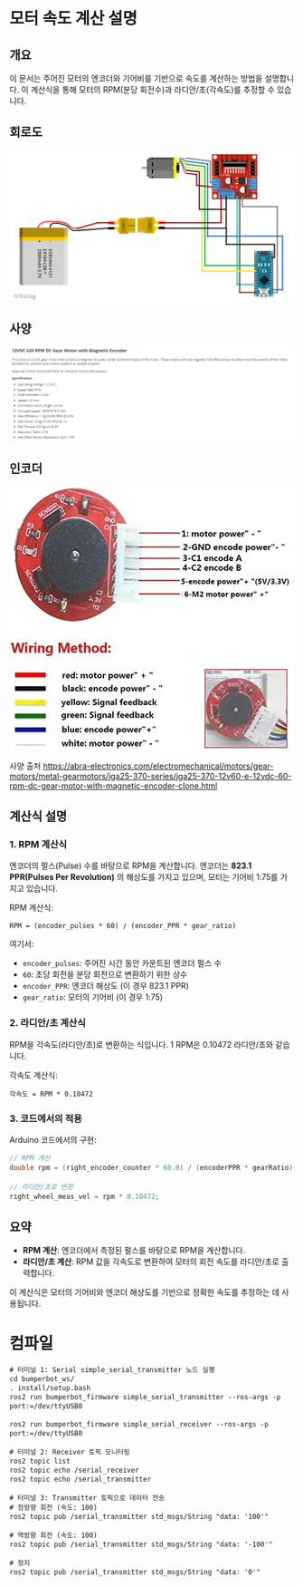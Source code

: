 # 모터 속도 계산 설명

## 개요
이 문서는 주어진 모터의 엔코더와 기어비를 기반으로 속도를 계산하는 방법을 설명합니다. 이 계산식을 통해 모터의 RPM(분당 회전수)과 라디안/초(각속도)를 추정할 수 있습니다.

## 회로도

![alt text](image-1.png)

## 사양
![모터 사양](./image.png)

## 인코더
![alt text](image-2.png)

사양 출처 
https://abra-electronics.com/electromechanical/motors/gear-motors/metal-gearmotors/jga25-370-series/jga25-370-12v60-e-12vdc-60-rpm-dc-gear-motor-with-magnetic-encoder-clone.html

## 계산식 설명

### 1. RPM 계산식
엔코더의 펄스(Pulse) 수를 바탕으로 RPM을 계산합니다. 엔코더는 **823.1 PPR(Pulses Per Revolution)** 의 해상도를 가지고 있으며, 모터는 기어비 1:75를 가지고 있습니다.

RPM 계산식:
```
RPM = (encoder_pulses * 60) / (encoder_PPR * gear_ratio)
```

여기서:
- `encoder_pulses`: 주어진 시간 동안 카운트된 엔코더 펄스 수
- `60`: 초당 회전을 분당 회전으로 변환하기 위한 상수
- `encoder_PPR`: 엔코더 해상도 (이 경우 823.1 PPR)
- `gear_ratio`: 모터의 기어비 (이 경우 1:75)

### 2. 라디안/초 계산식
RPM을 각속도(라디안/초)로 변환하는 식입니다. 1 RPM은 0.10472 라디안/초와 같습니다.

각속도 계산식:
```
각속도 = RPM * 0.10472
```

### 3. 코드에서의 적용
Arduino 코드에서의 구현:

```cpp
// RPM 계산
double rpm = (right_encoder_counter * 60.0) / (encoderPPR * gearRatio);

// 라디안/초로 변환
right_wheel_meas_vel = rpm * 0.10472;
```

## 요약
- **RPM 계산**: 엔코더에서 측정된 펄스를 바탕으로 RPM을 계산합니다.
- **라디안/초 계산**: RPM 값을 각속도로 변환하여 모터의 회전 속도를 라디안/초로 출력합니다.

이 계산식은 모터의 기어비와 엔코더 해상도를 기반으로 정확한 속도를 추정하는 데 사용됩니다.


# 컴파일 

```
# 터미널 1: Serial simple_serial_transmitter 노드 실행
cd bumperbot_ws/
. install/setup.bash
ros2 run bumperbot_firmware simple_serial_transmitter --ros-args -p port:=/dev/ttyUSB0

ros2 run bumperbot_firmware simple_serial_receiver --ros-args -p port:=/dev/ttyUSB0

# 터미널 2: Receiver 토픽 모니터링
ros2 topic list
ros2 topic echo /serial_receiver
ros2 topic echo /serial_transmitter

# 터미널 3: Transmitter 토픽으로 데이터 전송
# 정방향 회전 (속도: 100)
ros2 topic pub /serial_transmitter std_msgs/String "data: '100'"

# 역방향 회전 (속도: 100)
ros2 topic pub /serial_transmitter std_msgs/String "data: '-100'"

# 정지
ros2 topic pub /serial_transmitter std_msgs/String "data: '0'"

```